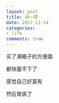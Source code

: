 ```yaml
---
layout: post
title: 诗一首
date: 2017-11-14
categories:
- life
comments: true
---
```


买了满箱子的方便面

都快塞不下了

感觉自己好富有

然后胃病了




